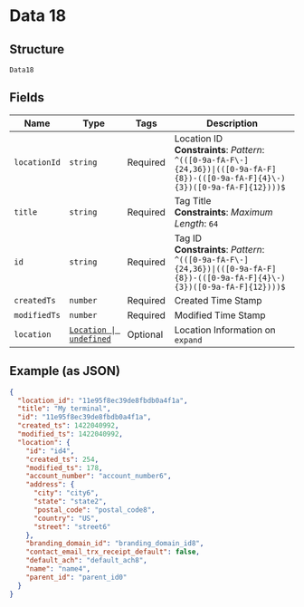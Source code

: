 
# Data 18

## Structure

`Data18`

## Fields

| Name | Type | Tags | Description |
|  --- | --- | --- | --- |
| `locationId` | `string` | Required | Location ID<br>**Constraints**: *Pattern*: `^(([0-9a-fA-F\-]{24,36})\|(([0-9a-fA-F]{8})-(([0-9a-fA-F]{4}\-){3})([0-9a-fA-F]{12})))$` |
| `title` | `string` | Required | Tag Title<br>**Constraints**: *Maximum Length*: `64` |
| `id` | `string` | Required | Tag ID<br>**Constraints**: *Pattern*: `^(([0-9a-fA-F\-]{24,36})\|(([0-9a-fA-F]{8})-(([0-9a-fA-F]{4}\-){3})([0-9a-fA-F]{12})))$` |
| `createdTs` | `number` | Required | Created Time Stamp |
| `modifiedTs` | `number` | Required | Modified Time Stamp |
| `location` | [`Location \| undefined`](../../doc/models/location.md) | Optional | Location Information on `expand` |

## Example (as JSON)

```json
{
  "location_id": "11e95f8ec39de8fbdb0a4f1a",
  "title": "My terminal",
  "id": "11e95f8ec39de8fbdb0a4f1a",
  "created_ts": 1422040992,
  "modified_ts": 1422040992,
  "location": {
    "id": "id4",
    "created_ts": 254,
    "modified_ts": 178,
    "account_number": "account_number6",
    "address": {
      "city": "city6",
      "state": "state2",
      "postal_code": "postal_code8",
      "country": "US",
      "street": "street6"
    },
    "branding_domain_id": "branding_domain_id8",
    "contact_email_trx_receipt_default": false,
    "default_ach": "default_ach8",
    "name": "name4",
    "parent_id": "parent_id0"
  }
}
```

